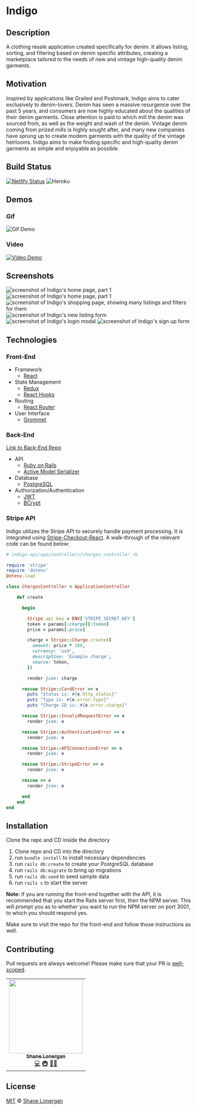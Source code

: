 # Indigo

## Description

A clothing resale application created specifically for denim. It allows listing, sorting, and filtering based on denim specific attributes, creating a marketplace tailored to the needs of new and vintage high-quality denim garments.

## Motivation

Inspired by applications like Grailed and Poshmark, Indigo aims to cater exclusively to denim-lovers. Denim has seen a massive resurgence over the past 5 years, and consumers are now highly educated about the qualities of their denim garments. Close attention is paid to which mill the denim was sourced from, as well as the weight and wash of the denim. Vintage denim coming from prized mills is highly sought after, and many new companies have sprung up to create modern garments with the quality of the vintage heirlooms. Indigo aims to make finding specific and high-quality denim garments as simple and enjoyable as possible.

## Build Status

[![Netlify Status](https://api.netlify.com/api/v1/badges/398cc6de-3a0b-4275-9a76-2dba030a0d30/deploy-status)](https://app.netlify.com/sites/indigo-deployment/deploys) ![Heroku](https://heroku-badge.herokuapp.com/?app=indigo-api-deployment&root=/users)

## Demos

### Gif

![Gif Demo](https://media.giphy.com/media/XAxhTIvKIEA987chtR/giphy.gif)

### Video

[![Video Demo](https://i.imgur.com/HRHJS6V.jpg)](https://www.youtube.com/watch?v=W4KKA4i4Tm0&feature=youtu.be)

## Screenshots

![screenshot of Indigo's home page, part 1]('https://i.imgur.com/AocjC2D.png')
![screenshot of Indigo's home page, part 1]('https://i.imgur.com/JLsh3bt.png')
![screenshot of Indigo's shopping page, showing many listings and filters for them]('https://i.imgur.com/enBbt2J.png')
![screenshot of Indigo's new listing form]('https://i.imgur.com/ItBnSOl.png')
![screenshot of Indigo's login modal]('https://i.imgur.com/NWwXsUQ.png')
![screenshot of Indigo's sign up form]('https://i.imgur.com/Y5VqEF2.png')

## Technologies

### Front-End

- Framework
  - [React](www.github.com/react)
- State Management
  - [Redux](link)
  - [React Hooks](link)
- Routing
  - [React Router](link)
- User Interface
  - [Grommet](www.github.com/grommet)

### Back-End

[Link to Back-End Repo](https://github.com/shanelonergan/indigo-api)

- API
  - [Ruby on Rails](link)
  - [Active Model Serializer](link)
- Database
  - [PostgreSQL](link)
- Authorization/Authentication
  - [JWT](link)
  - [BCrypt](link)

### Stripe API

Indigo utilizes the Stripe API to securely handle payment processing. It is integrated using [Stripe-Checkout-React](link). A walk-through of the relevant code can be found below:

```ruby
# indigo-api/app/controllers/charges_controller.rb

require 'stripe'
require 'dotenv'
Dotenv.load

class ChargesController < ApplicationController

    def create

      begin

        Stripe.api_key = ENV['STRIPE_SECRET_KEY']
        token = params[:charge][:token]
        price = params[:price]

        charge = Stripe::Charge.create({
          amount: price * 100,
          currency: 'usd',
          description: 'Example charge',
          source: token,
        })

        render json: charge

      rescue Stripe::CardError => e
        puts "Status is: #{e.http_status}"
        puts "Type is: #{e.error.type}"
        puts "Charge ID is: #{e.error.charge}"

      rescue Stripe::InvalidRequestError => e
        render json: e

      rescue Stripe::AuthenticationError => e
        render json: e

      rescue Stripe::APIConnectionError => e
        render json: e

      rescue Stripe::StripeError => e
        render json: e

      rescue => e
        render json: e

      end
    end
end
```

## Installation

Clone the repo and CD inside the directory

1. Clone repo and CD into the directory
2. run `bundle install` to install necessary dependencies
3. run `rails db:create` to create your PostgreSQL database
4. run `rails db:migrate` to bring up migrations
5. run `rails db:seed` to seed sample data
6. run `rails s` to start the server

**Note:** if you are running the front-end together with the API, it is recommended that you start the Rails server first, then the NPM server. This will prompt you as to whether you want to run the NPM server on port 3001, to which you should respond yes.

Make sure to visit the repo for the front-end and follow those instructions as well.

## Contributing

Pull requests are always welcome! Please make sure that your PR is [well-scoped](https://www.netlify.com/blog/2020/03/31/how-to-scope-down-prs/).

<table>
  <tr>
    <td align="center"><a href="http://shanelonergan.dev/"><img src="https://avatars2.githubusercontent.com/u/52255508?s=400&u=ca705fb2292c36027735a9b012b720a0ce869649&v=4" width="200px;" alt=""/><br /><sub><b>Shane Lonergan</b></sub></a><br /><a href="https://github.com/shanelonergan/indigo/commits?author=shanelonergan" title="Code">💻</a> <a href="#infra-sruti" title="Infrastructure (Hosting, Build-Tools, etc)">🚇</a> <a href="https://github.com/sruti/covid19-riskfactors-app/issues/created_by/sruti https://github.com/shanelonergan/indigo/issues/created_by/shanelonergan" title="Bug reports">🐛</a><a href="#ideas-sruti" title="Ideas, Planning, & Feedback">💡</a></td>
    </tr>
</table>

## License

[MIT](https://choosealicense.com/licenses/mit/) © [Shane Lonergan](https://github.com/shanelonergan/)
